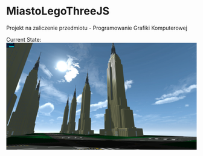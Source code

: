 # MiastoLegoThreeJS
Projekt na zaliczenie przedmiotu - Programowanie Grafiki Komputerowej

Current State:
![alt text](https://github.com/Vesox33/MiastoLegoThreeJS/blob/main/Preview/curr3.png?raw=true)